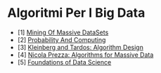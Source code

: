 # Algoritmi Per I Big Data

- [1] [Mining Of Massive DataSets](http://infolab.stanford.edu/~ullman/mmds/book.pdf)
- [2] [Probability And Computing](https://www.cs.purdue.edu/homes/spa/courses/pg17/mu-book.pdf)
- [3] [Kleinberg and Tardos: Algorithm Design](https://edisciplinas.usp.br/pluginfile.php/7933913/course/section/6549987/Algorithm%20Design.pdf)
- [4] [Nicola Prezza: Algorithms for Massive Data](https://arxiv.org/pdf/2301.00754)
- [5] [Foundations of Data Science](https://home.ttic.edu/~avrim/book.pdf)
